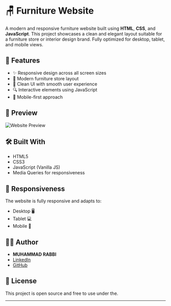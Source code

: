 # 🪑 Furniture Website

A modern and responsive furniture website built using **HTML**, **CSS**, and **JavaScript**. This project showcases a clean and elegant layout suitable for a furniture store or interior design brand. Fully optimized for desktop, tablet, and mobile views.

## 🚀 Features

- ✨ Responsive design across all screen sizes
- 🛒 Modern furniture store layout
- 🎨 Clean UI with smooth user experience
- 🔍 Interactive elements using JavaScript
- 📱 Mobile-first approach

## 📸 Preview

![Website Preview](link-to-screenshot-if-you-have-one)

## 🛠️ Built With

- HTML5
- CSS3
- JavaScript (Vanilla JS)
- Media Queries for responsiveness


## 📱 Responsiveness

The website is fully responsive and adapts to:

- Desktop 🖥️
- Tablet 💻
- Mobile 📱

## 🧑‍💻 Author

- **MUHAMMAD RABBI**
- [LinkedIn](https://www.linkedin.com/in/muhammad-rabbi-46aa46338)
- [GitHub](rafiqwe)

## 📃 License

This project is open source and free to use under the.

---


